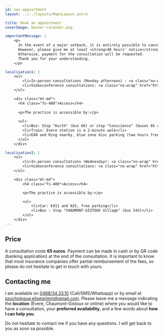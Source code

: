 ```yaml
---
id: nav.appointment
layout: ../../layouts/MapsLayout.astro

title: Book an appointment
coverImage: banner-calendar.png

importantMessage: |
    <p>
      In the event of a major setback, it is entirely possible to cancel an appointment.
      However, please give me at least <strong>48 hours' notice</strong>.  
      Otherwise, payment for the consultation will be requested. 
      Thank you for your understanding.
    </p>

localisation1: |
    <ul>
        <li>In-person consultations (Monday afternoon) : <a class="no-wrap" href="https://maps.app.goo.gl/ZiPnN6xyHavBY6do9" target="_blank" />73 rue G. Kurth, B-1140 Bruxelles (Evere)</a></li>
        <li>Videoconference consultations: <a class="no-wrap" href="https://whereby.com/consultations-elisegrimm" target="_blank" />whereby.com/consultations-elisegrimm</a></li>
    </ul>

    <div class="mt-md">
      <h4 class="fs-400">Access</h4>
    
      <p>The practice is accessible by:</p>
    
      <ul>
        <li>Bus: Stop "Kurth" (bus 66) or stop "Conscience" (buses 65 et 66)</li>
        <li>Train: Evere station is a 2-minute walk</li>
        <li>E40 and Ring nearby, blue zone disc parking (two hours free) can be found Rue J. B. Mosselmans</li>
      </ul>
    </div>

localisation2: |
    <ul>
        <li>In-person consultations (Wednesday): <a class="no-wrap" href="https://maps.app.goo.gl/zExM1F5uy2p5GN5v6" target="_blank" />Fyki Sports, Rue Inchebroux 1C, 1325 Chaumont-Gistoux</a></li>
        <li>Videoconference consultations: <a class="no-wrap" href="https://whereby.com/consultations-elisegrimm" target="_blank" />whereby.com/consultations-elisegrimm</a></li>
    </ul>

    <div class="mt-md">
        <h4 class="fs-400">Access</h4>

        <p>The practice is accessible by:</p>

        <ul>
            <li>Car: E411 and N25, free parking</li>
            <li>Bus : Stop "CHAUMONT-GISTOUX Village" (bus 543)</li>
        </ul>
    </div>
---
```


<h2>Price</h2>

A consultation costs **65 euros**. Payment can be made in cash or by QR code (banking application) at the end of the consultation. It is important to know that most insurance companies offer partial reimbursement of the fees, so please do not hesitate to get in touch with yours.

<h2>Contacting me</h2>

I am available on [0488/34.33.10](tel:0488343310) (Call/SMS/Whatsapp) or by email at
[psychologue.elisegrimm@gmail.com](mailto:psychologue.elisegrimm@gmail.com). Please leave me a message indicating the <b>location</b> (Evere, Chaumont-Gistoux or online) where you would like to have a consultation, your <b>preferred availability</b>, and a few words about <b>how I can help you</b>.

Do not hesitate to contact me if you have any questions. I will get back to you as soon sa possible.
